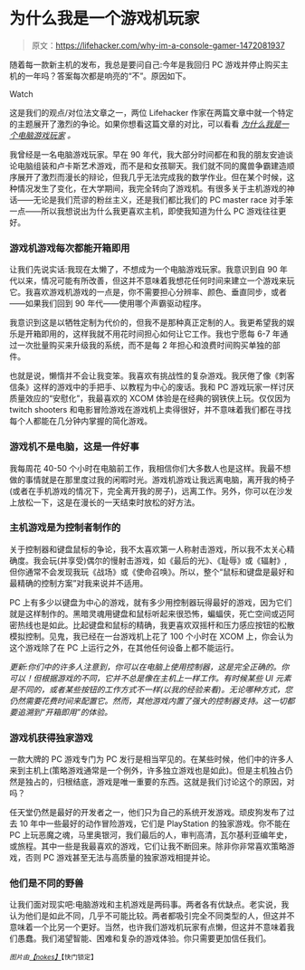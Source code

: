 # 为什么我是一个游戏机玩家

> 原文：<https://lifehacker.com/why-im-a-console-gamer-1472081937>

随着每一款新主机的发布，我总是要问自己:今年是我回归 PC 游戏并停止购买主机的一年吗？答案每次都是响亮的“不”。原因如下。

Watch

这是我们的观点/对位法文章之一，两位 Lifehacker 作家在两篇文章中就一个特定的主题展开了激烈的争论。如果你想看这篇文章的对比，可以看看 [*为什么我是一个电脑游戏玩家*](https://lifehacker.com/why-im-a-pc-gamer-1471860201) *。*

我曾经是一名电脑游戏玩家。早在 90 年代，我大部分时间都在和我的朋友安迪谈论电脑组装和卢卡斯艺术游戏，而不是和女孩聊天。我们就不同的魔兽争霸建造顺序展开了激烈而漫长的辩论，但我几乎无法完成我的数学作业。但在某个时候，这种情况发生了变化，在大学期间，我完全转向了游戏机。有很多关于主机游戏的神话——无论是我们荒谬的粉丝主义，还是我们都比我们的 PC master race 对手笨一点——所以我想说出为什么我更喜欢主机，即使我知道为什么 PC 游戏往往更好。

### 游戏机游戏每次都能开箱即用

让我们先说实话:我现在太懒了，不想成为一个电脑游戏玩家。我意识到自 90 年代以来，情况可能有所改善，但这并不意味着我想花任何时间来建立一个游戏来玩它。我喜欢游戏机游戏的一点是，你不需要担心分辨率、颜色、垂直同步，或者——如果我们回到 90 年代——使用哪个声霸驱动程序。

我意识到这是以牺牲定制为代价的，但我不是那种真正定制的人。我更希望我的娱乐是开箱即用的，这样我就不用花时间担心如何让它工作。我也宁愿每 6-7 年通过一次批量购买来升级我的系统，而不是每 2 年担心和浪费时间购买单独的部件。

也就是说，懒惰并不会让我变笨。我喜欢有挑战性的复杂游戏。我厌倦了像《刺客信条》这样的游戏中的手把手、以教程为中心的废话。我和 PC 游戏玩家一样讨厌质量效应的“安慰化”，我最喜欢的 XCOM 体验是在经典的钢铁侠上玩。仅仅因为 twitch shooters 和电影冒险游戏在游戏机上卖得很好，并不意味着我们都在寻找每个人都能在几分钟内掌握的简化游戏。

### 游戏机不是电脑，这是一件好事

我每周花 40-50 个小时在电脑前工作，我相信你们大多数人也是这样。我最不想做的事情就是在那里度过我的闲暇时光。游戏机游戏让我远离电脑，离开我的椅子(或者在手机游戏的情况下，完全离开我的房子)，远离工作。另外，你可以在沙发上放松一下，这是在漫长的一天结束时放松的好方法。

### 主机游戏是为控制者制作的

关于控制器和键盘鼠标的争论，我不太喜欢第一人称射击游戏，所以我不太关心精确度。我会玩(并享受)偶尔的慢射击游戏，如《最后的光》、《耻辱》或《辐射》,但你通常不会发现我玩《战场》或《使命召唤》。所以，整个“鼠标和键盘是最好和最精确的控制方案”对我来说并不适用。

PC 上有多少以键盘为中心的游戏，就有多少用控制器玩得最好的游戏，因为它们就是这样制作的。黑暗灵魂用键盘和鼠标听起来很恐怖，蝙蝠侠，死亡空间或迈阿密热线也是如此。比起键盘和鼠标的精确，我更喜欢双摇杆和压力感应按钮的松散模拟控制。见鬼，我已经在一台游戏机上花了 100 个小时在 XCOM 上，你会认为这个游戏除了在 PC 上运行之外，在其他任何设备上都不能运行。

*更新:你们中的许多人注意到，你可以在电脑上使用控制器，这是完全正确的。你可以！但根据游戏的不同，它并不总是像在主机上一样工作。有时候某些 UI 元素是不同的，或者某些按钮的工作方式不一样(以我的经验来看)。无论哪种方式，您仍然需要花费时间来配置它。然而，其他游戏内置了强大的控制器支持。这一切都要追溯到“开箱即用”的体验。*

### 游戏机获得独家游戏

一款大牌的 PC 游戏专门为 PC 发行是相当罕见的。在某些时候，他们中的许多人来到主机上(策略游戏通常是一个例外，许多独立游戏也是如此)。但是主机独占仍然是独占的，归根结底，游戏是唯一重要的东西。这就是我们讨论这个的原因，对吗？

任天堂仍然是最好的开发者之一，他们只为自己的系统开发游戏。顽皮狗发布了过去 10 年中一些最好的动作冒险游戏，它们是 PlayStation 的独家游戏。你不能在 PC 上玩恶魔之魂，马里奥银河，我们最后的人，审判高清，瓦尔基利亚编年史，或旅程。其中一些是我最喜欢的游戏，它们让我不断回来。除非你非常喜欢策略游戏，否则 PC 游戏甚至无法与高质量的独家游戏相提并论。

### 他们是不同的野兽

让我们面对现实吧:电脑游戏和主机游戏是两码事。两者各有优缺点。老实说，我认为他们是如此不同，几乎不可能比较。两者都吸引完全不同类型的人，但这并不意味着一个比另一个更好。当然，也许我们游戏机玩家有点懒，但这并不意味着我们愚蠢。我们渴望智能、困难和复杂的游戏体验。你只需要更加信任我们。

*<small>图片由</small>*[*<small>【nokes】</small>*](http://www.shutterstock.com/pic.mhtml?id=149396387)<small>【快门锁定】 <small></small></small> 

<small></small>
